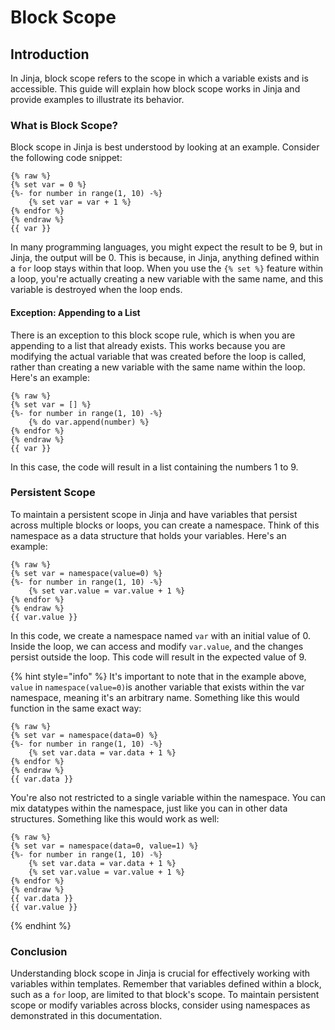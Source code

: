 # Block Scope

## Introduction

In Jinja, block scope refers to the scope in which a variable exists and is accessible. This guide will explain how block scope works in Jinja and provide examples to illustrate its behavior.

### What is Block Scope?

Block scope in Jinja is best understood by looking at an example. Consider the following code snippet:

```django
{% raw %}
{% set var = 0 %}
{%- for number in range(1, 10) -%}
    {% set var = var + 1 %}
{% endfor %}
{% endraw %}
{{ var }}
```

In many programming languages, you might expect the result to be 9, but in Jinja, the output will be 0. This is because, in Jinja, anything defined within a `for` loop stays within that loop. When you use the `{% set %}` feature within a loop, you're actually creating a new variable with the same name, and this variable is destroyed when the loop ends.

#### Exception: Appending to a List

There is an exception to this block scope rule, which is when you are appending to a list that already exists. This works because you are modifying the actual variable that was created before the loop is called, rather than creating a new variable with the same name within the loop. Here's an example:

```django
{% raw %}
{% set var = [] %}
{%- for number in range(1, 10) -%}
    {% do var.append(number) %}
{% endfor %}
{% endraw %}
{{ var }}
```

In this case, the code will result in a list containing the numbers 1 to 9.

### Persistent Scope

To maintain a persistent scope in Jinja and have variables that persist across multiple blocks or loops, you can create a namespace. Think of this namespace as a data structure that holds your variables. Here's an example:

```django
{% raw %}
{% set var = namespace(value=0) %}
{%- for number in range(1, 10) -%}
    {% set var.value = var.value + 1 %}
{% endfor %}
{% endraw %}
{{ var.value }}
```

In this code, we create a namespace named `var` with an initial value of 0. Inside the loop, we can access and modify `var.value`, and the changes persist outside the loop. This code will result in the expected value of 9.

{% hint style="info" %}
It's important to note that in the example above, `value` in `namespace(value=0)`is another variable that exists within the var namespace, meaning it's an arbitrary name. Something like this would function in the same exact way:

```django
{% raw %}
{% set var = namespace(data=0) %}
{%- for number in range(1, 10) -%}
    {% set var.data = var.data + 1 %}
{% endfor %}
{% endraw %}
{{ var.data }}
```

You're also not restricted to a single variable within the namespace. You can mix datatypes within the namespace, just like you can in other data structures. Something like this would work as well:&#x20;

```django
{% raw %}
{% set var = namespace(data=0, value=1) %}
{%- for number in range(1, 10) -%}
    {% set var.data = var.data + 1 %}
    {% set var.value = var.value + 1 %}
{% endfor %}
{% endraw %}
{{ var.data }}
{{ var.value }}
```
{% endhint %}

### Conclusion

Understanding block scope in Jinja is crucial for effectively working with variables within templates. Remember that variables defined within a block, such as a `for` loop, are limited to that block's scope. To maintain persistent scope or modify variables across blocks, consider using namespaces as demonstrated in this documentation.
